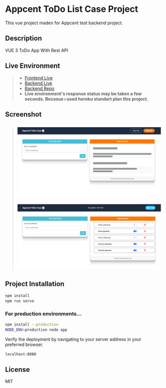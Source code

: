 # Appcent ToDo List Case Project
 This vue project maden for Appcent test backend project.
 ## Description
 VUE 3 ToDo App With Rest API
 
 ## Live Environment
  > * [Frontend Live](https://appcent-todo-vue.herokuapp.com/)
  > * [Backend Live](https://appcent-todo-springboot.herokuapp.com/swagger-ui.html#/) 
  > * [Backend Repo](https://github.com/gazi-dis/Appcent-ToDoCase-SpringBoot)
  > * **Live environment's response status  may be  taken a few seconds. Becasue ı used heroku standart plan this project.**
 
 ## Screenshot
 > ![alt text](https://raw.githubusercontent.com/gazi-dis/Appcent-ToDoCase-Vue3/main/screenshots/main.png)
 > ----
 > ![alt text](https://raw.githubusercontent.com/gazi-dis/Appcent-ToDoCase-Vue3/main/screenshots/home.png)

## Project Installation
```sh
npm install
npm run serve
```
### For production environments...

```sh
npm install --production
NODE_ENV=production node app
```

Verify the deployment by navigating to your server address in your preferred browser.

```sh
localhost:8080
```

## License

MIT
